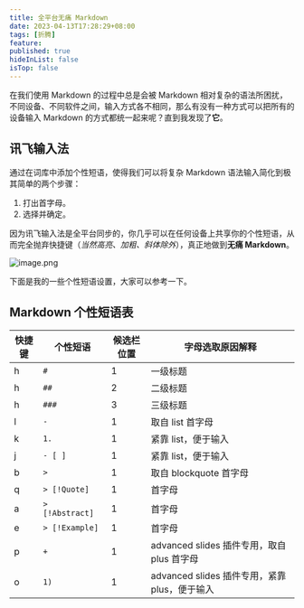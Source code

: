 ```yaml
---
title: 全平台无痛 Markdown
date: 2023-04-13T17:28:29+08:00
tags: [折腾]
feature: 
published: true
hideInList: false
isTop: false
---
```


在我们使用 Markdown 的过程中总是会被 Markdown 相对复杂的语法所困扰，不同设备、不同软件之间，输入方式各不相同，那么有没有一种方式可以把所有的设备输入 Markdown 的方式都统一起来呢？直到我发现了**它**。

<!--more-->

## 讯飞输入法

通过在词库中添加个性短语，使得我们可以将复杂 Markdown 语法输入简化到极其简单的两个步骤：
1. 打出首字母。
2. 选择并确定。

因为讯飞输入法是全平台同步的，你几乎可以在任何设备上共享你的个性短语，从而完全抛弃快捷键（*当然高亮、加粗、斜体除外*），真正地做到**无痛 Markdown**。

![image.png](https://s1.vika.cn/space/2023/04/13/ad86b8ba395c45febceade94ac60c8d2)

下面是我的一些个性短语设置，大家可以参考一下。

## Markdown 个性短语表

| 快捷键 | 个性短语         | 候选栏位置 | 字母选取原因解释                              |
| ------ | ---------------- | ---------- | --------------------------------------------- |
| h      | `# `             | 1          | 一级标题                                      |
| h      | `## `            | 2          | 二级标题                                      |
| h      | `### `           | 3          | 三级标题                                      |
| l      | `- `             | 1          | 取自 list 首字母                              |
| k      | `1. `            | 1          | 紧靠 list，便于输入                           |
| j      | `- [ ] `         | 1          | 紧靠 list，便于输入                           |
| b      | `> `             | 1          | 取自 blockquote 首字母                        |
| q      | `> [!Quote] `    | 1          | 首字母                                        |
| a      | `> [!Abstract] ` | 1          | 首字母                                        |
| e      | `> [!Example] `  | 1          | 首字母                                        |
| p      | `+ `             | 1          | advanced slides 插件专用，取自 plus 首字母    |
| o      | `1) `            | 1          | advanced slides 插件专用，紧靠 plus，便于输入 |

